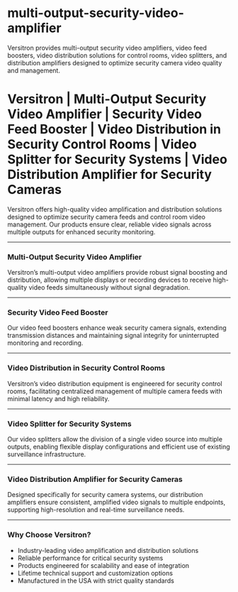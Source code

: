 # multi-output-security-video-amplifier
Versitron provides multi-output security video amplifiers, video feed boosters, video distribution solutions for control rooms, video splitters, and distribution amplifiers designed to optimize security camera video quality and management.

# **Versitron | Multi-Output Security Video Amplifier | Security Video Feed Booster | Video Distribution in Security Control Rooms | Video Splitter for Security Systems | Video Distribution Amplifier for Security Cameras**

Versitron offers high-quality video amplification and distribution solutions designed to optimize security camera feeds and control room video management. Our products ensure clear, reliable video signals across multiple outputs for enhanced security monitoring.

---

### Multi-Output Security Video Amplifier  
Versitron’s multi-output video amplifiers provide robust signal boosting and distribution, allowing multiple displays or recording devices to receive high-quality video feeds simultaneously without signal degradation.

---

### Security Video Feed Booster  
Our video feed boosters enhance weak security camera signals, extending transmission distances and maintaining signal integrity for uninterrupted monitoring and recording.

---

### Video Distribution in Security Control Rooms  
Versitron’s video distribution equipment is engineered for security control rooms, facilitating centralized management of multiple camera feeds with minimal latency and high reliability.

---

### Video Splitter for Security Systems  
Our video splitters allow the division of a single video source into multiple outputs, enabling flexible display configurations and efficient use of existing surveillance infrastructure.

---

### Video Distribution Amplifier for Security Cameras  
Designed specifically for security camera systems, our distribution amplifiers ensure consistent, amplified video signals to multiple endpoints, supporting high-resolution and real-time surveillance needs.

---

### Why Choose Versitron?

- Industry-leading video amplification and distribution solutions  
- Reliable performance for critical security systems  
- Products engineered for scalability and ease of integration  
- Lifetime technical support and customization options  
- Manufactured in the USA with strict quality standards

